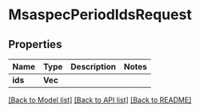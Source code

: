 # MsaspecPeriodIdsRequest

## Properties

Name | Type | Description | Notes
------------ | ------------- | ------------- | -------------
**ids** | **Vec<String>** |  |

[[Back to Model list]](../README.md#documentation-for-models) [[Back to API list]](../README.md#documentation-for-api-endpoints) [[Back to README]](../README.md)
